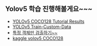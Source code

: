 ## Yolov5 학습 진행해볼게요~~~
- [YOLOv5 COCO128 Tutorial Results](https://wandb.ai/glenn-jocher/yolov5_tutorial/reports/YOLOv5-COCO128-Tutorial-Results--VmlldzozMDI5OTY)  
- [YOLOv5 Train-Custom-Data](https://github.com/ultralytics/yolov5/wiki/Train-Custom-Data)  
- [특정 객체만 검출하기~~](https://intrepidgeeks.com/tutorial/find-someone-with-lov5)  
- [kaggle yolov5 COCO128](https://www.kaggle.com/code/ultralytics/yolov5/notebook)  
